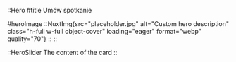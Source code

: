 ::Hero
#title
Umów spotkanie

#heroImage
::NuxtImg{src="placeholder.jpg" alt="Custom hero description" class="h-full w-full object-cover" loading="eager" format="webp" quality="70"}
::
::

::HeroSlider
The content of the card
::
